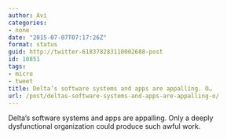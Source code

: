 ```yaml
---
author: Avi
categories:
- none
date: "2015-07-07T07:17:26Z"
format: status
guid: http://twitter-618378283110002688-post
id: 10851
tags:
- micro
- tweet
title: Delta’s software systems and apps are appalling. O…
url: /post/deltas-software-systems-and-apps-are-appalling-o/
---
```

Delta’s software systems and apps are appalling. Only a deeply dysfunctional organization could produce such awful work.
